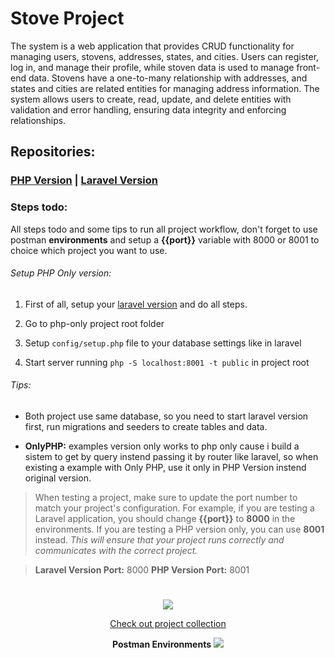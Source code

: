 # Stove Project

The system is a web application that provides CRUD functionality for managing users, stovens, addresses, states, and cities. Users can register, log in, and manage their profile, while stoven data is used to manage front-end data. Stovens have a one-to-many relationship with addresses, and states and cities are related entities for managing address information. The system allows users to create, read, update, and delete entities with validation and error handling, ensuring data integrity and enforcing relationships.

## Repositories: 

### [PHP Version](https://github.com/wladiveras/php-version) | [Laravel Version](https://github.com/wladiveras/laravel-version)

### **Steps todo:**

All steps todo and some tips to run all project workflow, don't forget to use postman **environments** and setup a **{{port}}** variable with 8000 or 8001 to choice which project you want to use.



###### Setup PHP Only version:

1.  First of all, setup your [laravel version](https://github.com/wladiveras/laravel-version) and do all steps.

2.  Go to php-only project root folder
    
3.  Setup `config/setup.php` file to your database settings like in laravel
    
4.  Start server running `php -S localhost:8001 -t public` in project root
    

###### Tips:

-   Both project use same database, so you need to start laravel version first, run migrations and seeders to create tables and data.
    
-   **OnlyPHP:** examples version only works to php only cause i build a sistem to get by query instend passing it by router like laravel, so when existing a example with Only PHP, use it only in PHP Version instend original version.
    

> When testing a project, make sure to update the port number to match your project's configuration. For example, if you are testing a Laravel application, you should change **{{port}}** to **8000** in the environments. If you are testing a PHP version only, you can use **8001** instead. _This will ensure that your project runs correctly and communicates with the correct project._

> **Laravel Version Port:** 8000 
> **PHP Version Port:** 8001

#

<div style="text-align: center;">
<img src="https://imgs.search.brave.com/C1slrIwN6UmQAxuz63nThULuiRDW3H_gT5t3FpDfcew/rs:fit:860:0:0/g:ce/aHR0cHM6Ly91cGxv/YWQud2lraW1lZGlh/Lm9yZy93aWtpcGVk/aWEvY29tbW9ucy9j/L2MyL1Bvc3RtYW5f/KHNvZnR3YXJlKS5w/bmc"/>


<a  href="https://www.postman.com/wladiveras/workspace/portal/collection/10368732-f2ff3dc8-7246-496f-b132-1ecfb508cffe?action=share&creator=10368732&active-environment=10368732-8517dacc-80ac-45ae-b0fa-c7ecb4c1f772">Check out project collection</a>

<b>Postman Environments</b>
<img src="https://content.pstmn.io/b0d410f1-610d-45c8-af1d-076dfd4be910/aW1hZ2UucG5n" />
</div>